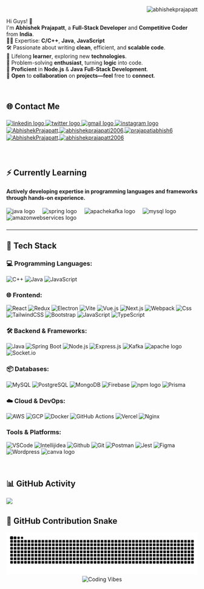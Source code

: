 <p align="right"> <img src="https://komarev.com/ghpvc/?username=abhishekprajapatt&label=Profile%20views&color=0e75b6&style=flat" alt="abhishekprajapatt" /> </p>
<p align="left">Hi Guys! 👋<br>I'm <b>Abhishek Prajapatt</b>, a <b>Full-Stack Developer</b> and <b>Competitive Coder</b> from <b>India</b>.<br>  🧑‍💻 Expertise: <b>C/C++</b>, <b>Java</b>, <b>JavaScript</b><br>  🛠️ Passionate about writing <b>clean</b>, efficient, and <b>scalable code</b>.<br>  🌱 Lifelong <b>learner</b>, exploring new <b>technologies</b>.<br>  🧩 Problem-solving <b>enthusiast</b>, turning <b>logic</b> into code. <br> 🦁 <b>Proficient</b> in <b>Node.js</b> & <b>Java</b> <b>Full-Stack Development</b>.<br> 🤝 <b>Open</b> to <b>collaboration</b> on <b>projects—feel</b> free to <b>connect</b>. </p>

<br clear="both">
<h2 align="left">🌐 Contact Me</h2>

###

<div align="left">
  <a href="https://www.linkedin.com/in/abhishek-p-801187293/" target="_blank">
    <img src="https://raw.githubusercontent.com/maurodesouza/profile-readme-generator/master/src/assets/icons/social/linkedin/default.svg" width="52" height="40" alt="linkedin logo"  />
  </a>
  <a href="https://x.com/AbhishekPr41787" target="_blank">
    <img src="https://raw.githubusercontent.com/maurodesouza/profile-readme-generator/master/src/assets/icons/social/twitter/default.svg" width="52" height="40" alt="twitter logo"  />
  </a>
  <a href="mailto:prajapatiabhishek13988@gmail.com" target="_blank">
    <img src="https://raw.githubusercontent.com/maurodesouza/profile-readme-generator/master/src/assets/icons/social/gmail/default.svg" width="52" height="40" alt="gmail logo"  />
  </a>
  <a href="https://www.instagram.com/abhishekprajapatt/" target="_blank">
    <img src="https://raw.githubusercontent.com/maurodesouza/profile-readme-generator/master/src/assets/icons/social/instagram/default.svg" width="52" height="40" alt="instagram logo"  />
  </a>
  <a href="https://www.leetcode.com/AbhishekPrajapatt" target="_blank">
    <img align="center" src="https://raw.githubusercontent.com/rahuldkjain/github-profile-readme-generator/master/src/images/icons/Social/leet-code.svg" alt="AbhishekPrajapatt"  width="52" height="40" />
  </a>
  <a href="https://codeforces.com/profile/abhishekprajapati2006" target="_blank">
    <img align="center" src="https://raw.githubusercontent.com/rahuldkjain/github-profile-readme-generator/master/src/images/icons/Social/codeforces.svg" alt="abhishekprajapati2006" width="52" height="40" />
  </a>
  <a href="https://www.hackerrank.com/prajapatiabhish6" target="_blank">
    <img align="center" src="https://raw.githubusercontent.com/rahuldkjain/github-profile-readme-generator/master/src/images/icons/Social/hackerrank.svg" alt="prajapatiabhish6"  width="52" height="40" />
  </a>
  <a href="https://www.hackerearth.com/debraj das" target="_blank">
    <img align="center" src="https://raw.githubusercontent.com/rahuldkjain/github-profile-readme-generator/master/src/images/icons/Social/hackerearth.svg" alt="AbhishekPrajapatt"  width="52" height="40" />
  </a>
  <a href="https://auth.geeksforgeeks.org/user/abhishekprajapatt2006" target="_blank">
    <img align="center" src="https://raw.githubusercontent.com/rahuldkjain/github-profile-readme-generator/master/src/images/icons/Social/geeks-for-geeks.svg" alt="abhishekprajapatt2006"  width="52" height="40" />
  </a>

</div>


###
<br clear="both">
<h2 align="left">⚡ Currently Learning</h2>
<h4 align="left">Actively developing expertise in programming languages and frameworks through hands-on experience.</h4>
<div align="left">
  <img src="https://cdn.jsdelivr.net/gh/devicons/devicon/icons/java/java-original.svg" height="30" alt="java logo"  />
  <img width="12" />
  <img src="https://cdn.simpleicons.org/spring/6DB33F" height="30" alt="spring logo"  />
  <img width="12" />
  <img src="https://cdn.simpleicons.org/apachekafka/231F20" height="30" alt="apachekafka logo"  />
  <img width="12" />
  <img src="https://cdn.jsdelivr.net/gh/devicons/devicon/icons/mysql/mysql-original.svg" height="30" alt="mysql logo"  />
  <img width="12" />
  <img src="https://cdn.jsdelivr.net/gh/devicons/devicon/icons/amazonwebservices/amazonwebservices-line-wordmark.svg" height="30" alt="amazonwebservices logo"  />
  <img width="12" />
</div>
  
###

---

## 🔭 Tech Stack  

### **💻 Programming Languages:**  
 ![C++](https://skillicons.dev/icons?i=cpp) ![Java](https://skillicons.dev/icons?i=java) ![JavaScript](https://skillicons.dev/icons?i=js) 
 
### **🌐 Frontend:**  
![React](https://skillicons.dev/icons?i=react) ![Redux](https://skillicons.dev/icons?i=redux) ![Electron](https://skillicons.dev/icons?i=electron) ![Vite](https://skillicons.dev/icons?i=vite) ![Vue.js](https://skillicons.dev/icons?i=vue) ![Next.js](https://skillicons.dev/icons?i=nextjs) ![Webpack](https://skillicons.dev/icons?i=webpack) ![Css](https://skillicons.dev/icons?i=css) ![TailwindCSS](https://skillicons.dev/icons?i=tailwind) ![Bootstrap](https://skillicons.dev/icons?i=bootstrap) ![JavaScript](https://skillicons.dev/icons?i=js) ![TypeScript](https://skillicons.dev/icons?i=ts) 

### **🛠 Backend & Frameworks:**  
![Java](https://skillicons.dev/icons?i=java) ![Spring Boot](https://skillicons.dev/icons?i=spring) ![Node.js](https://skillicons.dev/icons?i=nodejs) ![Express.js](https://skillicons.dev/icons?i=express) ![Kafka](https://skillicons.dev/icons?i=kafka) <img src="https://cdn.simpleicons.org/apache/D22128" height="40" alt="apache logo"  /> <img src="https://cdn.jsdelivr.net/gh/devicons/devicon/icons/socketio/socketio-original.svg" alt="Socket.io" style="width:40px; height:40px;"/>
 
### **📦 Databases:**  
![MySQL](https://skillicons.dev/icons?i=mysql) ![PostgreSQL](https://skillicons.dev/icons?i=postgres) ![MongoDB](https://skillicons.dev/icons?i=mongodb) ![Firebase](https://skillicons.dev/icons?i=firebase) <img src="https://cdn.simpleicons.org/npm/CB3837" height="50" alt="npm logo"  /> ![Prisma](https://skillicons.dev/icons?i=prisma)

### **☁️ Cloud & DevOps:**  
![AWS](https://skillicons.dev/icons?i=aws) ![GCP](https://skillicons.dev/icons?i=gcp) ![Docker](https://skillicons.dev/icons?i=docker) ![GitHub Actions](https://skillicons.dev/icons?i=githubactions) ![Vercel](https://skillicons.dev/icons?i=vercel) ![Nginx](https://skillicons.dev/icons?i=nginx)

### **Tools & Platforms:** 
![VSCode](https://skillicons.dev/icons?i=vscode) ![Intellijidea](https://skillicons.dev/icons?i=idea) ![Github](https://skillicons.dev/icons?i=github) ![Git](https://skillicons.dev/icons?i=git) ![Postman](https://skillicons.dev/icons?i=postman) ![Jest](https://skillicons.dev/icons?i=jest) ![Figma](https://skillicons.dev/icons?i=figma) ![Wordpress](https://skillicons.dev/icons?i=wordpress) <img src="https://cdn.jsdelivr.net/gh/devicons/devicon/icons/canva/canva-original.svg" height="40" alt="canva logo"  /> 

<br clear="both">

## 📊 GitHub Activity  

  <img src="https://github-profile-summary-cards.vercel.app/api/cards/profile-details?username=abhishekprajapatt&theme=github_dark" />
  
 <br clear="both"> 
 
## 🐍 GitHub Contribution Snake  

<picture>
  <source media="(prefers-color-scheme: dark)" srcset="https://github.com/abhishekprajapatt/abhishekprajapatt/blob/output/github-snake-dark.svg" />
  <source media="(prefers-color-scheme: light)" srcset="https://github.com/abhishekprajapatt/abhishekprajapatt/blob/output/github-snake.svg" />
  <img alt="github-snake" src="https://github.com/abhishekprajapatt/abhishekprajapatt/blob/output/github-snake.svg" />
</picture>

<br clear="both">
<div align="center">
    <img align="center" alt="Coding Vibes" width="full" src="https://user-images.githubusercontent.com/74038190/225813708-98b745f2-7d22-48cf-9150-083f1b00d6c9.gif">
</div>
